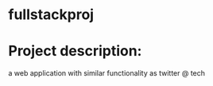 # fullstackproj
# Project description:
a web application with similar functionality as twitter
@ tech
